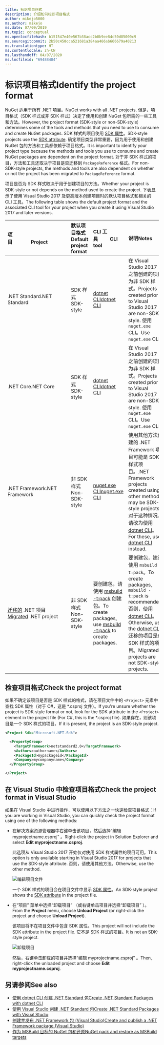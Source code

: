 ```yaml
---
title: 标识项目格式
description: 介绍如何标识项目格式
author: mikejo5000
ms.author: mikejo
ms.date: 07/09/2019
ms.topic: conceptual
ms.openlocfilehash: b151547e40e567b38acc2b0b9ee84c50d85000c9
ms.sourcegitcommit: 2b50c450cca521681a384aa466ab666679a40213
ms.translationtype: HT
ms.contentlocale: zh-CN
ms.lasthandoff: 04/07/2020
ms.locfileid: "69488484"
---
```

# <a name="identify-the-project-format"></a><span data-ttu-id="ac3ee-103">标识项目格式</span><span class="sxs-lookup"><span data-stu-id="ac3ee-103">Identify the project format</span></span>

<span data-ttu-id="ac3ee-104">NuGet 适用于所有 .NET 项目。</span><span class="sxs-lookup"><span data-stu-id="ac3ee-104">NuGet works with all .NET projects.</span></span> <span data-ttu-id="ac3ee-105">但是，项目格式（SDK 样式或非 SDK 样式）决定了使用和创建 NuGet 包所需的一些工具和方法。</span><span class="sxs-lookup"><span data-stu-id="ac3ee-105">However, the project format (SDK-style or non-SDK-style) determines some of the tools and methods that you need to use to consume and create NuGet packages.</span></span> <span data-ttu-id="ac3ee-106">SDK 样式的项目使用 [SDK 属性](/dotnet/core/tools/csproj#additions)。</span><span class="sxs-lookup"><span data-stu-id="ac3ee-106">SDK-style projects use the [SDK attribute](/dotnet/core/tools/csproj#additions).</span></span> <span data-ttu-id="ac3ee-107">确定项目类型非常重要，因为用于使用和创建 NuGet 包的方法和工具都依赖于项目格式。</span><span class="sxs-lookup"><span data-stu-id="ac3ee-107">It is important to identify your project type because the methods and tools you use to consume and create NuGet packages are dependent on the project format.</span></span> <span data-ttu-id="ac3ee-108">对于非 SDK 样式的项目，方法和工具还取决于项目是否迁移到 `PackageReference` 格式。</span><span class="sxs-lookup"><span data-stu-id="ac3ee-108">For non-SDK-style projects, the methods and tools are also dependent on whether or not the project has been migrated to `PackageReference` format.</span></span>

<span data-ttu-id="ac3ee-109">项目是否为 SDK 样式取决于用于创建项目的方法。</span><span class="sxs-lookup"><span data-stu-id="ac3ee-109">Whether your project is SDK-style or not depends on the method used to create the project.</span></span> <span data-ttu-id="ac3ee-110">下表显示了使用 Visual Studio 2017 及更高版本创建项目时的默认项目格式和相关的 CLI 工具。</span><span class="sxs-lookup"><span data-stu-id="ac3ee-110">The following table shows the default project format and the associated CLI tool for your project when you create it using Visual Studio 2017 and later versions.</span></span>

| <span data-ttu-id="ac3ee-111">项目&nbsp;&nbsp;&nbsp;&nbsp;&nbsp;&nbsp;&nbsp;&nbsp;&nbsp;&nbsp;&nbsp;&nbsp;&nbsp;&nbsp;</span><span class="sxs-lookup"><span data-stu-id="ac3ee-111">Project&nbsp;&nbsp;&nbsp;&nbsp;&nbsp;&nbsp;&nbsp;&nbsp;&nbsp;&nbsp;&nbsp;&nbsp;&nbsp;&nbsp;</span></span> | <span data-ttu-id="ac3ee-112">默认项目格式</span><span class="sxs-lookup"><span data-stu-id="ac3ee-112">Default project format</span></span> | <span data-ttu-id="ac3ee-113">CLI 工具&nbsp;&nbsp;&nbsp;&nbsp;&nbsp;&nbsp;&nbsp;&nbsp;&nbsp;</span><span class="sxs-lookup"><span data-stu-id="ac3ee-113">CLI tool&nbsp;&nbsp;&nbsp;&nbsp;&nbsp;&nbsp;&nbsp;&nbsp;&nbsp;</span></span> | <span data-ttu-id="ac3ee-114">说明</span><span class="sxs-lookup"><span data-stu-id="ac3ee-114">Notes</span></span> |
|:------------- |:-------------|:-----|:-----|
| <span data-ttu-id="ac3ee-115">.NET Standard</span><span class="sxs-lookup"><span data-stu-id="ac3ee-115">.NET Standard</span></span> | <span data-ttu-id="ac3ee-116">SDK 样式</span><span class="sxs-lookup"><span data-stu-id="ac3ee-116">SDK-style</span></span> | [<span data-ttu-id="ac3ee-117">dotnet CLI</span><span class="sxs-lookup"><span data-stu-id="ac3ee-117">dotnet CLI</span></span>](../install-nuget-client-tools.md#dotnetexe-cli) | <span data-ttu-id="ac3ee-118">在 Visual Studio 2017 之前创建的项目为非 SDK 样式。</span><span class="sxs-lookup"><span data-stu-id="ac3ee-118">Projects created prior to Visual Studio 2017 are non-SDK-style.</span></span> <span data-ttu-id="ac3ee-119">使用 `nuget.exe` CLI。</span><span class="sxs-lookup"><span data-stu-id="ac3ee-119">Use `nuget.exe` CLI.</span></span> |
| <span data-ttu-id="ac3ee-120">.NET Core</span><span class="sxs-lookup"><span data-stu-id="ac3ee-120">.NET Core</span></span> | <span data-ttu-id="ac3ee-121">SDK 样式</span><span class="sxs-lookup"><span data-stu-id="ac3ee-121">SDK-style</span></span> | [<span data-ttu-id="ac3ee-122">dotnet CLI</span><span class="sxs-lookup"><span data-stu-id="ac3ee-122">dotnet CLI</span></span>](../install-nuget-client-tools.md#dotnetexe-cli) | <span data-ttu-id="ac3ee-123">在 Visual Studio 2017 之前创建的项目为非 SDK 样式。</span><span class="sxs-lookup"><span data-stu-id="ac3ee-123">Projects created prior to Visual Studio 2017 are non-SDK-style.</span></span> <span data-ttu-id="ac3ee-124">使用 `nuget.exe` CLI。</span><span class="sxs-lookup"><span data-stu-id="ac3ee-124">Use `nuget.exe` CLI.</span></span> |
| <span data-ttu-id="ac3ee-125">.NET Framework</span><span class="sxs-lookup"><span data-stu-id="ac3ee-125">.NET Framework</span></span> | <span data-ttu-id="ac3ee-126">非 SDK 样式</span><span class="sxs-lookup"><span data-stu-id="ac3ee-126">Non-SDK-style</span></span> | [<span data-ttu-id="ac3ee-127">nuget.exe CLI</span><span class="sxs-lookup"><span data-stu-id="ac3ee-127">nuget.exe CLI</span></span>](../install-nuget-client-tools.md#nugetexe-cli) | <span data-ttu-id="ac3ee-128">使用其他方法创建的 .NET Framework 项目可能是 SDK 样式项目。</span><span class="sxs-lookup"><span data-stu-id="ac3ee-128">.NET Framework projects created using other methods may be SDK-style projects.</span></span> <span data-ttu-id="ac3ee-129">对于这种情况，请改为使用 [dotnet CLI](../install-nuget-client-tools.md#dotnetexe-cli)。</span><span class="sxs-lookup"><span data-stu-id="ac3ee-129">For these, use [dotnet CLI](../install-nuget-client-tools.md#dotnetexe-cli) instead.</span></span> |
| <span data-ttu-id="ac3ee-130">[迁移的](../consume-packages/migrate-packages-config-to-package-reference.md) .NET 项目</span><span class="sxs-lookup"><span data-stu-id="ac3ee-130">[Migrated](../consume-packages/migrate-packages-config-to-package-reference.md) .NET project</span></span> | <span data-ttu-id="ac3ee-131">非 SDK 样式</span><span class="sxs-lookup"><span data-stu-id="ac3ee-131">Non-SDK-style</span></span>| <span data-ttu-id="ac3ee-132">要创建包，请使用 [msbuild -t:pack](../consume-packages/migrate-packages-config-to-package-reference.md#create-a-package-after-migration) 创建包。</span><span class="sxs-lookup"><span data-stu-id="ac3ee-132">To create packages, use [msbuild -t:pack](../consume-packages/migrate-packages-config-to-package-reference.md#create-a-package-after-migration) to create packages.</span></span> | <span data-ttu-id="ac3ee-133">要创建包，建议使用 `msbuild -t:pack`。</span><span class="sxs-lookup"><span data-stu-id="ac3ee-133">To create packages, `msbuild -t:pack` is recommended.</span></span> <span data-ttu-id="ac3ee-134">否则，使用 [dotnet CLI](../install-nuget-client-tools.md#dotnetexe-cli)。</span><span class="sxs-lookup"><span data-stu-id="ac3ee-134">Otherwise, use the [dotnet CLI](../install-nuget-client-tools.md#dotnetexe-cli).</span></span> <span data-ttu-id="ac3ee-135">迁移的项目是非 SDK 样式的项目。</span><span class="sxs-lookup"><span data-stu-id="ac3ee-135">Migrated projects are not SDK-style projects.</span></span> |

## <a name="check-the-project-format"></a><span data-ttu-id="ac3ee-136">检查项目格式</span><span class="sxs-lookup"><span data-stu-id="ac3ee-136">Check the project format</span></span>

<span data-ttu-id="ac3ee-137">如果不确定该项目是否是 SDK 样式的格式，请在项目文件中的 `<Project>` 元素中查找 SDK 属性（对于 C#，这是 \*.csproj 文件）。</span><span class="sxs-lookup"><span data-stu-id="ac3ee-137">If you're unsure whether the project is SDK-style format or not, look for the SDK attribute in the `<Project>` element in the project file (For C#, this is the \*.csproj file).</span></span> <span data-ttu-id="ac3ee-138">如果存在，则该项目是一个 SDK 样式的项目。</span><span class="sxs-lookup"><span data-stu-id="ac3ee-138">If it is present, the project is an SDK-style project.</span></span>

```xml
<Project Sdk="Microsoft.NET.Sdk">

  <PropertyGroup>
    <TargetFramework>netstandard2.0</TargetFramework>
    <Authors>authorname</Authors>
    <PackageId>mypackageid</PackageId>
    <Company>mycompanyname</Company>
  </PropertyGroup>

</Project>
```

## <a name="check-the-project-format-in-visual-studio"></a><span data-ttu-id="ac3ee-139">在 Visual Studio 中检查项目格式</span><span class="sxs-lookup"><span data-stu-id="ac3ee-139">Check the project format in Visual Studio</span></span>

<span data-ttu-id="ac3ee-140">如果在 Visual Studio 中进行操作，可以使用以下方法之一快速检查项目格式：</span><span class="sxs-lookup"><span data-stu-id="ac3ee-140">If you are working in Visual Studio, you can quickly check the project format using one of the following methods:</span></span>

- <span data-ttu-id="ac3ee-141">在解决方案资源管理器中右键单击该项目，然后选择“编辑 myprojectname.csproj”  。</span><span class="sxs-lookup"><span data-stu-id="ac3ee-141">Right-click the project in Solution Explorer and select **Edit myprojectname.csproj**.</span></span>

   <span data-ttu-id="ac3ee-142">此选项从 Visual Studio 2017 开始仅对使用 SDK 样式属性的项目可用。</span><span class="sxs-lookup"><span data-stu-id="ac3ee-142">This option is only available starting in Visual Studio 2017 for projects that use the SDK-style attribute.</span></span> <span data-ttu-id="ac3ee-143">否则，请使用其他方法。</span><span class="sxs-lookup"><span data-stu-id="ac3ee-143">Otherwise, use the other method.</span></span>

   ![编辑项目文件](media/edit-project-file.png)

   <span data-ttu-id="ac3ee-145">一个 SDK 样式的项目会在项目文件中显示 [SDK 属性](/dotnet/core/tools/csproj#additions)。</span><span class="sxs-lookup"><span data-stu-id="ac3ee-145">An SDK-style project shows the [SDK attribute](/dotnet/core/tools/csproj#additions) in the project file.</span></span>
   
- <span data-ttu-id="ac3ee-146">在“项目”  菜单中选择“卸载项目”  （或右键单击项目并选择“卸载项目”  ）。</span><span class="sxs-lookup"><span data-stu-id="ac3ee-146">From the **Project** menu, choose **Unload Project** (or right-click the project and choose **Unload Project**).</span></span>

   <span data-ttu-id="ac3ee-147">该项目将不在项目文件中包含 SDK 属性。</span><span class="sxs-lookup"><span data-stu-id="ac3ee-147">This project will not include the SDK attribute in the project file.</span></span> <span data-ttu-id="ac3ee-148">它不是 SDK 样式的项目。</span><span class="sxs-lookup"><span data-stu-id="ac3ee-148">It is not an SDK-style project.</span></span>

   ![卸载项目](media/unload-project.png)

   <span data-ttu-id="ac3ee-150">然后，右键单击卸载的项目并选择“编辑 myprojectname.csproj”  。</span><span class="sxs-lookup"><span data-stu-id="ac3ee-150">Then, right-click the unloaded project and choose **Edit myprojectname.csproj**.</span></span>

## <a name="see-also"></a><span data-ttu-id="ac3ee-151">另请参阅</span><span class="sxs-lookup"><span data-stu-id="ac3ee-151">See also</span></span>

- [<span data-ttu-id="ac3ee-152">使用 dotnet CLI 创建 .NET Standard 包</span><span class="sxs-lookup"><span data-stu-id="ac3ee-152">Create .NET Standard Packages with dotnet CLI</span></span>](../quickstart/create-and-publish-a-package-using-the-dotnet-cli.md)
- [<span data-ttu-id="ac3ee-153">使用 Visual Studio 创建 .NET Standard 包</span><span class="sxs-lookup"><span data-stu-id="ac3ee-153">Create .NET Standard Packages with Visual Studio</span></span>](../quickstart/create-and-publish-a-package-using-visual-studio.md)
- [<span data-ttu-id="ac3ee-154">创建并发布 .NET Framework 包 (Visual Studio)</span><span class="sxs-lookup"><span data-stu-id="ac3ee-154">Create and publish a .NET Framework package (Visual Studio)</span></span>](../quickstart/create-and-publish-a-package-using-visual-studio-net-framework.md)
- [<span data-ttu-id="ac3ee-155">作为 MSBuild 目标的 NuGet 包和还原</span><span class="sxs-lookup"><span data-stu-id="ac3ee-155">NuGet pack and restore as MSBuild targets</span></span>](../reference/msbuild-targets.md)
